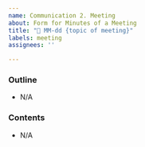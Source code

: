```yaml
---
name: Communication 2. Meeting
about: Form for Minutes of a Meeting
title: "📣 MM-dd {topic of meeting}"
labels: meeting
assignees: ''

---
```


### Outline <!-- Describe the purpose and necessity of the meeting. -->

- N/A

### Contents <!-- List the main contents of the meeting. -->

- N/A
